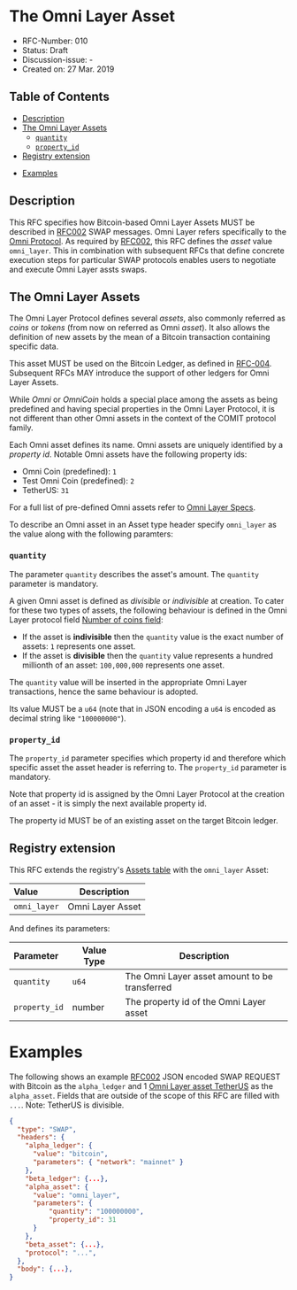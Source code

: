 # The Omni Layer Asset

- RFC-Number: 010
- Status: Draft
- Discussion-issue: -
- Created on: 27 Mar. 2019

## Table of Contents

<!-- toc -->

  * [Description](#description)
  * [The Omni Layer Assets](#the-omni-layer-assets)
    + [`quantity`](#quantity)
    + [`property_id`](#property_id)
  * [Registry extension](#registry-extension)
- [Examples](#examples)

<!-- tocstop -->

## Description

This RFC specifies how Bitcoin-based Omni Layer Assets MUST be described in [RFC002](./RFC-002-SWAP.md) SWAP messages.
Omni Layer refers specifically to the [Omni Protocol](https://github.com/OmniLayer/spec).
As required by [RFC002](./RFC-002-SWAP.md), this RFC defines the *asset* value `omni_layer`.
This in combination with subsequent RFCs that define concrete execution steps for particular SWAP protocols enables users to negotiate and execute Omni Layer assts swaps.

## The Omni Layer Assets

The Omni Layer Protocol defines several _assets_, also commonly referred as _coins_ or _tokens_ (from now on referred as Omni _asset_).
It also allows the definition of new assets by the mean of a Bitcoin transaction containing specific data.

This asset MUST be used on the Bitcoin Ledger, as defined in [RFC-004](./RFC-004-SWAP-Bitcoin.md).
Subsequent RFCs MAY introduce the support of other ledgers for Omni Layer Assets.

While *Omni* or *OmniCoin* holds a special place among the assets as being predefined and having special properties in the Omni Layer Protocol, it is not different than other Omni assets in the context of the COMIT protocol family.

Each Omni asset defines its name.
Omni assets are uniquely identified by a *property id*.
Notable Omni assets have the following property ids:
- Omni Coin (predefined): `1`
- Test Omni Coin (predefined): `2`
- TetherUS: `31`

For a full list of pre-defined Omni assets refer to [Omni Layer Specs](https://github.com/OmniLayer/spec).

To describe an Omni asset in an Asset type header specify `omni_layer` as the value along with the following paramters:

### `quantity`

The parameter `quantity` describes the asset's amount.
The `quantity` parameter is mandatory.


A given Omni asset is defined as *divisible* or *indivisible* at creation.
To cater for these two types of assets, the following behaviour is defined in the Omni Layer protocol field [Number of coins field](https://github.com/OmniLayer/spec#field-number-of-coins):
- If the asset is **indivisible** then the `quantity` value is the exact number of assets: `1` represents one asset.
- If the asset is **divisible** then the `quantity` value represents a hundred millionth of an asset: `100,000,000` represents one asset.

The `quantity` value will be inserted in the appropriate Omni Layer transactions, hence the same behaviour is adopted.

Its value MUST be a `u64` (note that in JSON encoding a `u64` is encoded as decimal string like `"100000000"`).

### `property_id`

The `property_id` parameter specifies which property id and therefore which specific asset the asset header is referring to.
The `property_id` parameter is mandatory.

Note that property id is assigned by the Omni Layer Protocol at the creation of an asset - it is simply the next available property id.

The property id MUST be of an existing asset on the target Bitcoin ledger.


## Registry extension

This RFC extends the registry's [Assets table](./registry.md#assets) with the `omni_layer` Asset:

| Value        | Description      |
:---           |---               |
| `omni_layer` | Omni Layer Asset |

And defines its parameters:

| Parameter        | Value Type | Description                                            |
|:-----------------|------------|--------------------------------------------------------|
| `quantity`       | `u64`      | The Omni Layer asset amount to be transferred |
| `property_id`    | number     | The property id of the Omni Layer asset                |


# Examples

The following shows an example [RFC002](./RFC-002-SWAP.md) JSON encoded SWAP REQUEST with Bitcoin as the `alpha_ledger` and 1 [Omni Layer asset TetherUS](https://www.omniexplorer.info/asset/31) as the `alpha_asset`.
Fields that are outside of the scope of this RFC are filled with `...`.
Note: TetherUS is divisible.

``` json
{
  "type": "SWAP",
  "headers": {
    "alpha_ledger": {
      "value": "bitcoin",
      "parameters": { "network": "mainnet" }
    },
    "beta_ledger": {...},
    "alpha_asset": {
      "value": "omni_layer",
      "parameters": {
          "quantity": "100000000",
          "property_id": 31
      }
    },
    "beta_asset": {...},
    "protocol": "...",
  },
  "body": {...},
}

```

